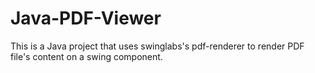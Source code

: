 # Java-PDF-Viewer
This is a Java project that uses swinglabs's pdf-renderer to render PDF file's content on a swing component.  
